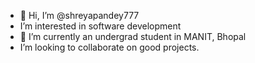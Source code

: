 - 👋 Hi, I’m @shreyapandey777
- I’m interested in software development
- 🌱 I’m currently an undergrad student in MANIT, Bhopal
-  I’m looking to collaborate on good projects.
